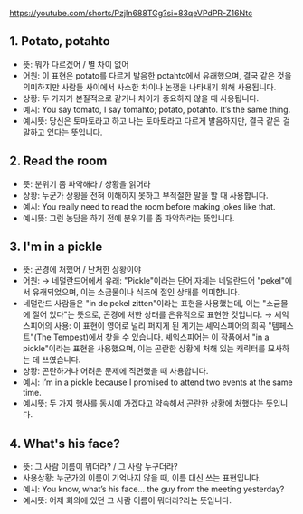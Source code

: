 
https://youtube.com/shorts/PzjIn688TGg?si=83qeVPdPR-Z16Ntc

## 1. Potato, potahto
   - 뜻: 뭐가 다르겠어 / 별 차이 없어
   - 어원: 이 표현은 potato를 다르게 발음한 potahto에서 유래했으며, 결국 같은 것을 의미하지만 사람들 사이에서 사소한 차이나 논쟁을 나타내기 위해 사용됩니다.
   - 상황: 두 가지가 본질적으로 같거나 차이가 중요하지 않을 때 사용됩니다.
   - 예시: You say tomato, I say tomahto; potato, potahto. It’s the same thing.
   - 예시뜻: 당신은 토마토라고 하고 나는 토마토라고 다르게 발음하지만, 결국 같은 걸 말하고 있다는 뜻입니다.
   
## 2. Read the room
   - 뜻: 분위기 좀 파악해라 / 상황을 읽어라
   - 상황: 누군가 상황을 전혀 이해하지 못하고 부적절한 말을 할 때 사용합니다.
   - 예시: You really need to read the room before making jokes like that.
   - 예시뜻: 그런 농담을 하기 전에 분위기를 좀 파악하라는 뜻입니다.
## 3. I'm in a pickle
   - 뜻: 곤경에 처했어 / 난처한 상황이야
   - 어원: → 네덜란드어에서 유래: "Pickle"이라는 단어 자체는 네덜란드어 "pekel"에서 유래되었으며, 이는 소금물이나 식초에 절인 상태를 의미합니다.
   - 네덜란드 사람들은 "in de pekel zitten"이라는 표현을 사용했는데, 이는 "소금물에 절어 있다"는 뜻으로, 곤경에 처한 상태를 은유적으로 표현한 것입니다.
   → 셰익스피어의 사용: 이 표현이 영어로 널리 퍼지게 된 계기는 셰익스피어의 희곡 "템페스트"(The Tempest)에서 찾을 수 있습니다. 셰익스피어는 이 작품에서 "in a pickle"이라는 표현을 사용했으며, 이는 곤란한 상황에 처해 있는 캐릭터를 묘사하는 데 쓰였습니다.
   - 상황: 곤란하거나 어려운 문제에 직면했을 때 사용합니다.
   - 예시: I’m in a pickle because I promised to attend two events at the same time.
   - 예시뜻: 두 가지 행사를 동시에 가겠다고 약속해서 곤란한 상황에 처했다는 뜻입니다.
## 4. What's his face?
   - 뜻: 그 사람 이름이 뭐더라? / 그 사람 누구더라?
   - 사용상황: 누군가의 이름이 기억나지 않을 때, 이름 대신 쓰는 표현입니다.
   - 예시: You know, what’s his face... the guy from the meeting yesterday?
   - 예시뜻: 어제 회의에 있던 그 사람 이름이 뭐더라?라는 뜻입니다.
